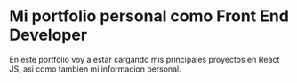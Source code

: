 # Mi portfolio personal como Front End Developer

En este portfolio voy a estar cargando mis principales proyectos en React JS, asi como tambien mi informacion personal.

